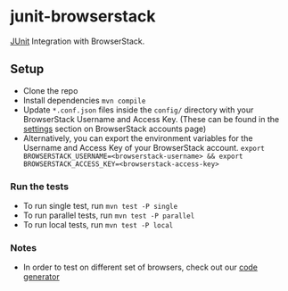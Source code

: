 # junit-browserstack

[JUnit](http://junit.org) Integration with BrowserStack.

## Setup

- Clone the repo
- Install dependencies `mvn compile`
- Update `*.conf.json` files inside the `config/` directory with your BrowserStack Username and Access Key. (These can be found in the [settings](https://www.browserstack.com/accounts/settings) section on BrowserStack accounts page)
- Alternatively, you can export the environment variables for the Username and Access Key of your BrowserStack account. `export BROWSERSTACK_USERNAME=<browserstack-username> && export BROWSERSTACK_ACCESS_KEY=<browserstack-access-key>`

### Run the tests

- To run single test, run `mvn test -P single`
- To run parallel tests, run `mvn test -P parallel`
- To run local tests, run `mvn test -P local`

### Notes

- In order to test on different set of browsers, check out our [code generator](https://www.browserstack.com/automate/python#setting-os-and-browser)
